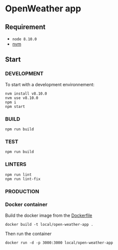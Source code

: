 # OpenWeather app

## Requirement

* `node 8.10.0`
* [nvm](https://github.com/creationix/nvm)

## Start

### DEVELOPMENT

To start with a development environnement:

```shell
nvm install v8.10.0
nvm use v8.10.0
npm i
npm start
```

### BUILD

```shell
npm run build
```

### TEST

```shell
npm run build
```

### LINTERS

```shell
npm run lint
npm run lint-fix
```

### PRODUCTION

### Docker container

Build the docker image from the [Dockerfile](Dockerfile)

```shell
docker build -t local/open-weather-app .
```

Then run the container

```shell
docker run -d -p 3000:3000 local/open-weather-app
```

